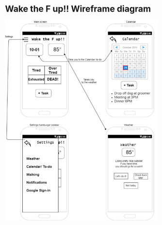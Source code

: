 # Wake the F up!! Wireframe diagram

[![Wireframe diagram](img/wireframe-wakeup.png)](pdf/wireframe-wakeup.pdf)
